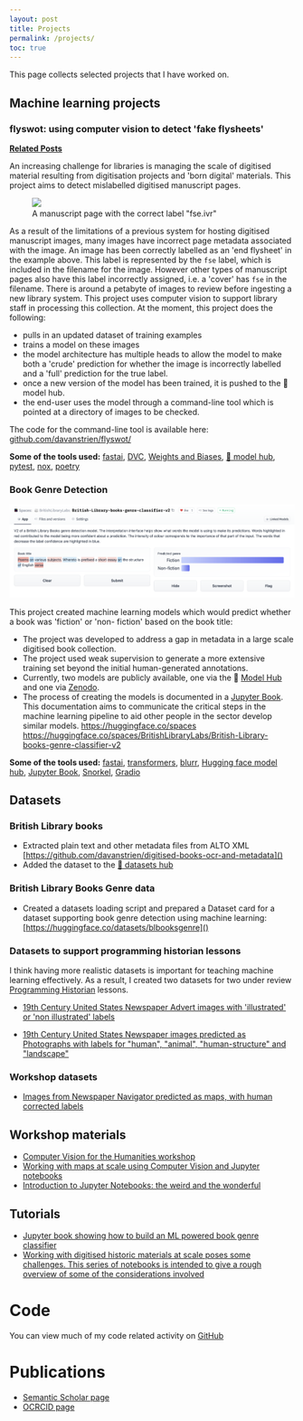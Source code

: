 ```yaml
---
layout: post
title: Projects
permalink: /projects/
toc: true
---
```


This page collects selected projects that I have worked on.

## Machine learning projects

### flyswot: using computer vision to detect 'fake flysheets'
[**Related Posts**](https://danielvanstrien.xyz/categories/#flyswot)

An increasing challenge for libraries is managing the scale of digitised material resulting from digitisation projects and 'born digital' materials. This project aims to detect mislabelled digitised manuscript pages. 

<figure>
    <img src="https://api.bl.uk/image/iiif/ark:/81055/vdc_100056093448.0x000179/full/400,/0/default.jpg"/>
    <figcaption>A manuscript page with the correct label "fse.ivr"</figcaption>
</figure>

As a result of the limitations of a previous system for hosting digitised manuscript images, many images have incorrect page metadata associated with the image. An image has been correctly labelled as an 'end flysheet' in the example above. This label is represented by the `fse` label, which is included in the filename for the image. However other types of manuscript pages also have this label incorrectly assigned, i.e. a 'cover' has `fse` in the filename. There is around a petabyte of images to review before ingesting a new library system. This project uses computer vision to support library staff in processing this collection. At the moment, this project does the following:

- pulls in an updated dataset of training examples
- trains a model on these images
- the model architecture has multiple heads to allow the model to make both a 'crude' prediction for whether the image is incorrectly labelled and a 'full' prediction for the true label.
- once a new version of the model has been trained, it is pushed to the 🤗 model hub.
- the end-user uses the model through a command-line tool which is pointed at a directory of images to be checked.

The code for the command-line tool is available here: [github.com/davanstrien/flyswot/]()

**Some of the tools used:** [fastai](https://docs.fast.ai/), [DVC](https://dvc.org/), [Weights and Biases](https://wandb.ai/), [🤗 model hub](huggingface.co/models), [pytest](https://docs.pytest.org/en/7.0.x/), [nox](https://nox.thea.codes/en/stable/), [poetry](https://python-poetry.org/)

### Book Genre Detection

![](../images/genre-gradio.png)

This project created machine learning models which would predict whether a book was 'fiction' or 'non- fiction' based on the book title:

- The project was developed to address a gap in metadata in a large scale digitised book collection.
- The project used weak supervision to generate a more extensive training set beyond the initial human-generated annotations.
- Currently, two models are publicly available, one via the 🤗 [Model Hub](https://huggingface.co/BritishLibraryLabs/bl-books-genre) and one via [Zenodo](https://doi.org/10.5281/zenodo.5245175).
- The process of creating the models is documented in a [Jupyter Book](https://living-with-machines.github.io/genre-classification/intro.html). This documentation aims to communicate the critical steps in the machine learning pipeline to aid other people in the sector develop similar models.
https://huggingface.co/spaces https://huggingface.co/spaces/BritishLibraryLabs/British-Library-books-genre-classifier-v2

**Some of the tools used:** [fastai](https://docs.fast.ai/), [transformers](https://huggingface.co/docs/transformers/), [blurr](https://github.com/ohmeow/blurr), [Hugging face model hub](https://huggingface.co/models), [Jupyter Book](https://jupyterbook.org/), [Snorkel](https://github.com/snorkel-team/snorkel), [Gradio](https://gradio.app/)


## Datasets


### British Library books

- Extracted plain text and other metadata files from ALTO XML [https://github.com/davanstrien/digitised-books-ocr-and-metadata]()
- Added the dataset to the [🤗 datasets hub](https://huggingface.co/datasets/blbooks)

### British Library Books Genre data
- Created a datasets loading script and prepared a Dataset card for a dataset supporting book genre detection using machine learning: [https://huggingface.co/datasets/blbooksgenre]()

### Datasets to support programming historian lessons
I think having more realistic datasets is important for teaching machine learning effectively. As a result, I created two datasets for two under review [Programming Historian](https://programminghistorian.org/) lessons.

- [19th Century United States Newspaper Advert images with 'illustrated' or 'non illustrated' labels](https://doi.org/10.5281/zenodo.5838410)

- [19th Century United States Newspaper images predicted as Photographs with labels for "human", "animal", "human-structure" and "landscape"](https://doi.org/10.5281/zenodo.4487141)

### Workshop datasets 

- [Images from Newspaper Navigator predicted as maps, with human corrected labels](https://doi.org/10.5281/zenodo.4156510)

## Workshop materials

- [Computer Vision for the Humanities workshop](https://github.com/Living-with-machines/Computer-Vision-for-the-Humanities-workshop)
- [Working with maps at scale using Computer Vision and Jupyter notebooks](https://github.com/Living-with-machines/maps-at-scale-using-computer-vision-and-jupyter-notebooks)
- [Introduction to Jupyter Notebooks: the weird and the wonderful](https://github.com/Living-with-machines/Jupyter-Notebooks-The-Weird-and-Wonderful)

## Tutorials

- [Jupyter book showing how to build an ML powered book genre classifier](https://living-with-machines.github.io/genre-classification/intro.html)
- [Working with digitised historic materials at scale poses some challenges. This series of notebooks is intended to give a rough overview of some of the considerations involved](https://living-with-machines.github.io/nnanno/intro.html)

# Code

You can view much of my code related activity on [GitHub](https://github.com/davanstrien)

# Publications

- [Semantic Scholar page](https://www.semanticscholar.org/author/Daniel-Alexander-van-Strien/71075073)
- [OCRCID page](https://orcid.org/0000-0003-1684-6556)
